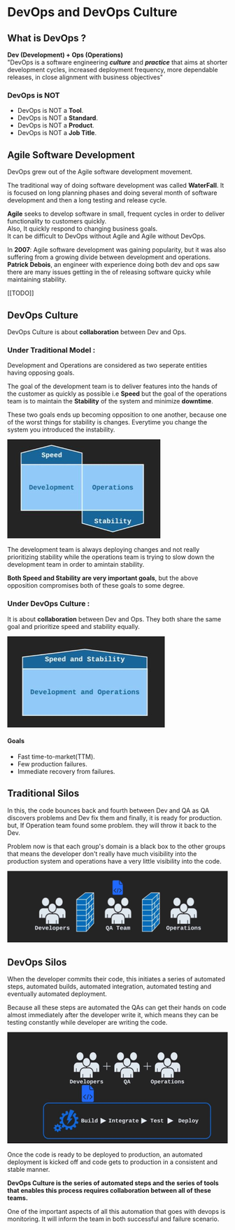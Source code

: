 # DevOps and DevOps Culture


## What is DevOps ?

**Dev (Development) + Ops (Operations)**  
"DevOps is a software engineering ***culture*** and ***practice*** that aims at shorter development cycles, increased deployment frequency, more dependable releases, in close alignment with business objectives"

### DevOps is NOT

- DevOps is NOT a **Tool**.
- DevOps is NOT a **Standard**.
- DevOps is NOT a **Product**.
- DevOps is NOT a **Job Title**.

## Agile Software Development

DevOps grew out of the Agile software development movement.  

The traditional way of doing software development was called **WaterFall**. It is focused on long planning phases and doing several month of software development and then a long testing and release cycle.  

**Agile** seeks to develop software in small, frequent cycles in order to deliver functionality to customers quickly.  
Also, It quickly respond to changing business goals.  
It can be difficult to DevOps without Agile and Agile without DevOps.  

In **2007**: Agile software development was gaining popularity, but it was also suffering from a growing divide between development and operations. **Patrick Debois**, an engineer with experience doing both dev and ops saw there are many issues getting in the of releasing software quicky while maintaining stability.

[[TODO]]

## DevOps Culture

DevOps Culture is about **collaboration** between Dev and Ops.

### Under Traditional Model : 
Development and Operations are considered as two seperate entities having opposing goals.

The goal of the development team is to deliver features into the hands of the customer as quickly as possible i.e **Speed** but the goal of the operations team is to maintain the **Stability** of the system and minimize **downtime**.  

These two goals ends up becoming opposition to one another, because one of the worst things for stability is changes. Everytime you change the system you introduced the instability.

![Traditional Model](images/1.JPG)

The development team is always deploying changes and not really prioritizing stability while the operations team is trying to slow down the development team in order to amintain stability.

**Both Speed and Stability are very important goals**, but the above opposition compromises both of these goals to some degree.


### Under DevOps Culture : 

It is about **collaboration** between Dev and Ops.
They both share the same goal and prioritize speed and stability equally.

![DevOps Culture](images/2.JPG)

#### Goals

- Fast time-to-market(TTM).
- Few production failures.
- Immediate recovery from failures.

## Traditional Silos

In this, the code bounces back and fourth between Dev and QA as QA discovers problems and Dev fix them and finally, it is ready for production. but, If Operation team found some problem. they will throw it back to the Dev.

Problem now is that each group's domain is a black box to the other groups that means the developer don't really have much visibility into the production system and operations have a very little visibility into the code.

![DevOps Culture](images/3.JPG)

## DevOps Silos

When the developer commits their code, this initiates a series of automated steps, automated builds, automated integration, automated testing and eventually automated deployment.

Because all these steps are automated the QAs can get their hands on code almost immediately after the developer write it, which means they can be testing constantly while developer are writing the code.

![DevOps Culture](images/4.JPG)

Once the code is ready to be deployed to production, an automated deployment is kicked off and code gets to production in a consistent and stable manner.

**DevOps Culture is the series of automated steps and the series of tools that enables this process requires collaboration between all of these teams.**

One of the important aspects of all this automation that goes with devops is monitoring. It will inform the team in both successful and failure scenario.
